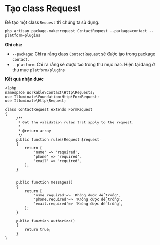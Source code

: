 # Tạo class Request
Để tạo một class `Request` thì chúng ta sử dụng.

```
php artisan package-make:request ContactRequest --package=contact --platform=plugins
```

**Ghi chú:**
- `--package`: Chỉ ra rằng class `ContactRequest` sẽ được tạo trong package `contact`.
- `--platform`: Chỉ ra rằng sẽ được tạo trong thư mục nào. Hiện tại đang ở thư mục `platform/plugins`


**Kết quả nhận được**
```
<?php
namespace Workable\Contact\Http\Requests;
use Illuminate\Foundation\Http\FormRequest;
use Illuminate\Http\Request;

class ContactRequest extends FormRequest
{
     /**
      * Get the validation rules that apply to the request.
      *
      * @return array
      */
     public function rules(Request $request)
     {
         return [
             'name' => 'required',
             'phone' => 'required',
             'email' => 'required',
         ];
     }


     public function messages()
     {
         return [
             'name.required'=> 'Không được để trống',
             'phone.required'=> 'Không được để trống',
             'email.required'=> 'Không được để trống',
         ];
     }

     public function authorize()
     {
         return true;
     }
}
```
